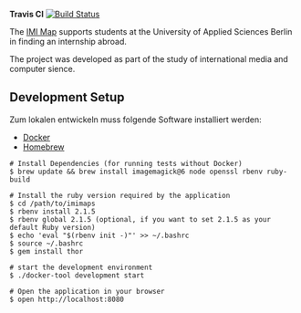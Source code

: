 **Travis CI**
[![Build Status](https://travis-ci.org/imimaps/imimaps.svg?branch=master)](https://travis-ci.org/imimaps/imimaps)

The [IMI Map](http://imi-map.f4.htw-berlin.de) supports students at the University of Applied Sciences Berlin in finding an internship abroad.

The project was developed as part of the study of international media and computer sience.

## Development Setup
Zum lokalen entwickeln muss folgende Software installiert werden:
- [Docker](https://www.docker.com/)
- [Homebrew](http://brew.sh/)

```
# Install Dependencies (for running tests without Docker)
$ brew update && brew install imagemagick@6 node openssl rbenv ruby-build

# Install the ruby version required by the application
$ cd /path/to/imimaps
$ rbenv install 2.1.5
$ rbenv global 2.1.5 (optional, if you want to set 2.1.5 as your default Ruby version)
$ echo 'eval "$(rbenv init -)"' >> ~/.bashrc
$ source ~/.bashrc
$ gem install thor

# start the development environment
$ ./docker-tool development start

# Open the application in your browser
$ open http://localhost:8080
